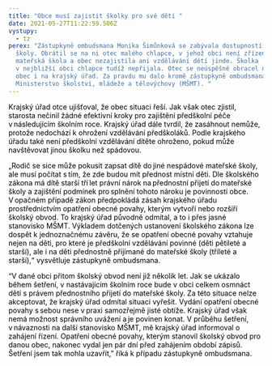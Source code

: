 ```yaml
---
title: "Obce musí zajistit školky pro své děti "
date: 2021-05-27T11:22:59.506Z
vystupy:
  - tz
perex: "Zástupkyně ombudsmana Monika Šimůnková se zabývala dostupností mateřské
  školy. Obrátil se na ni otec malého chlapce, v jehož obci není zřízena
  mateřská škola a obec nezajistila ani vzdělávání dětí jinde. Školka
  v nejbližší obci chlapce tudíž nepřijala. Otec se neúspěšně obracel na svou
  obec i na krajský úřad. Za pravdu mu dalo kromě zástupkyně ombudsmana také
  Ministerstvo školství, mládeže a tělovýchovy (MŠMT). "
---
```

<p><span class="colour" style="color: windowtext;" data-tomark-pass="">Krajský úřad otce ujišťoval, že obec situaci řeší. Jak však otec zjistil, starosta nečinil žádné efektivní kroky pro zajištění předškolní péče v následujícím školním roce. Krajský úřad dále tvrdil, že zasáhnout nemůže, protože nedochází k ohrožení vzdělávání předškoláků. Podle krajského úřadu také není předškolní vzdělávání dítěte ohroženo, pokud může navštěvovat jinou školku než spádovou.&nbsp;&nbsp;</span></p>
<p><span class="colour" style="color: windowtext;" data-tomark-pass="">„Rodič se sice může pokusit zapsat dítě do jiné nespádové mateřské školy, ale musí počítat s tím, že zde budou mít přednost místní děti. Dle školského zákona má dítě starší tří let právní nárok na přednostní přijetí do mateřské školy a zajištění podmínek pro splnění tohoto nároku je povinností obce. V opačném případě zákon předpokládá zásah krajského úřadu prostřednictvím opatření obecné povahy, kterým vytvoří nebo rozšíří školský obvod. To krajský úřad původně odmítal, a to i přes jasné stanovisko MŠMT. Výkladem dotčených ustanovení školského zákona lze dospět k jednoznačnému závěru, že se opatření obecné povahy vztahuje nejen na děti, pro které je předškolní vzdělávání povinné (děti pětileté a starší), ale i na děti přednostně přijímané do mateřské školy (tříleté a starší),“ vysvětluje zástupkyně ombudsmana.&nbsp;&nbsp;</span></p>
<p><span class="colour" style="color: windowtext;" data-tomark-pass="">“V dané obci přitom školský obvod není již několik let. Jak se ukázalo během šetření, v nastávajícím školním roce bude v obci celkem osmnáct dětí s právem přednostního přijetí do mateřské školy. Za této situace nelze akceptovat, že krajský úřad odmítal situaci vyřešit. Vydání opatření obecné povahy s sebou nese v praxi samozřejmě jisté obtíže. Krajský úřad však nemá možnost správního uvážení a je povinen konat. V průběhu šetření, v návaznosti na další stanovisko MŠMT, mě krajský úřad informoval o zahájení řízení. Opatření obecné povahy, kterým stanovil školský obvod pro danou obec, nakonec vydal jen pár dní před zahájením období zápisů. Šetření jsem tak mohla uzavřít,” říká k případu zástupkyně ombudsmana.&nbsp;&nbsp;</span></p>
